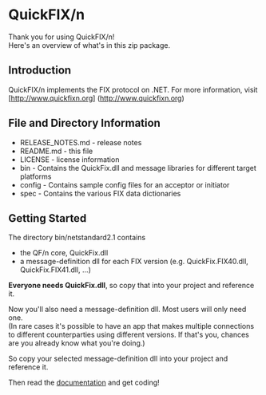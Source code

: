 QuickFIX/n
==========
Thank you for using QuickFIX/n!  
Here's an overview of what's in this zip package.

Introduction
------------
QuickFIX/n implements the FIX protocol on .NET.
For more information, visit [http://www.quickfixn.org] (http://www.quickfixn.org)

File and Directory Information
------------------------------
* RELEASE_NOTES.md - release notes
* README.md - this file
* LICENSE - license information
* bin - Contains the QuickFix.dll and message libraries for different target platforms
* config - Contains sample config files for an acceptor or initiator
* spec - Contains the various FIX data dictionaries

Getting Started
---------------
The directory bin/netstandard2.1 contains
* the QF/n core, QuickFix.dll
* a message-definition dll for each FIX version (e.g. QuickFix.FIX40.dll, QuickFix.FIX41.dll, ...)

**Everyone needs QuickFix.dll**, so copy that into your project and reference it.

Now you'll also need a message-definition dll.  Most users will only need one.  
(In rare cases it's possible to have an app that makes multiple connections
to different counterparties using different versions.
If that's you, chances are you already know what you're doing.)

So copy your selected message-definition dll into your project and reference it.

Then read the [documentation](http://quickfixn.org/tutorial/creating-an-application) and get coding!


